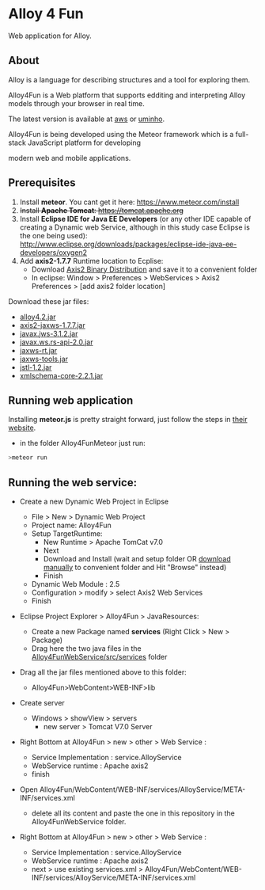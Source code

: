 # Alloy 4 Fun
Web application for Alloy.

## About
Alloy is a language for describing structures and a tool for exploring them.

Alloy4Fun is a Web platform that supports edditing and interpreting Alloy models through your browser in real time.

The latest version is available at [aws](http://ec2-52-36-177-8.us-west-2.compute.amazonaws.com/) or [uminho](http://alloy4fun.di.uminho.pt/). 

Alloy4Fun is being developed using the Meteor framework which is a full-stack JavaScript platform for developing

modern web and mobile applications.

## Prerequisites

1. Install **meteor**. You cant get it here: https://www.meteor.com/install
2. ~~Install **Apache Tomcat**: https://tomcat.apache.org~~
3. Install **Eclipse IDE for Java EE Developers** (or any other IDE capable of creating a Dynamic web Service, although in this study case Eclipse is the one being used): http://www.eclipse.org/downloads/packages/eclipse-ide-java-ee-developers/oxygen2
4. Add **axis2-1.7.7** Runtime location to Ecplise:
    - Download [Axis2 Binary Distribution](https://axis.apache.org/axis2/java/core/download.html) and save it to a convenient folder
    - In eclipse: Window > Preferences > WebServices > Axis2 Preferences > [add axis2 folder location]

Download these jar files:
- [alloy4.2.jar](http://alloy.lcs.mit.edu/alloy/download.html)
- [axis2-jaxws-1.7.7.jar](https://mvnrepository.com/artifact/org.apache.axis2/axis2-jaxws/1.7.7)
- [javax.jws-3.1.2.jar](http://www.java2s.com/Code/Jar/j/Downloadjavaxjws312jar.htm)
- [javax.ws.rs-api-2.0.jar](http://www.java2s.com/Code/Jar/j/Downloadjavaxwsrsapi20jar.htm)
- [jaxws-rt.jar](http://www.java2s.com/Code/Jar/j/Downloadjaxwsrtjar.htm)
- [jaxws-tools.jar](http://www.java2s.com/Code/Jar/j/Downloadjaxwstoolsjar.htm)
- [jstl-1.2.jar](https://mvnrepository.com/artifact/javax.servlet/jstl/1.2)
- [xmlschema-core-2.2.1.jar](https://mvnrepository.com/artifact/org.apache.ws.xmlschema/xmlschema-core/2.2.1)

## Running web application
Installing **meteor.js** is pretty straight forward, just follow the steps in [their website](https://www.meteor.com/install).

- in the folder  Alloy4FunMeteor just run:
```bash
>meteor run
```
## Running the web service:

  - Create a new Dynamic Web Project in Eclipse
  	- File > New > Dynamic Web Project
	- Project name: Alloy4Fun
	- Setup TargetRuntime:
		 - New Runtime > Apache TomCat v7.0
		 - Next
		 - Download and Install (wait and setup folder OR [download manually](https://tomcat.apache.org/download-70.cgi) to convenient folder and Hit "Browse" instead)
		 - Finish
	- Dynamic Web Module : 2.5
	- Configuration > modify > select Axis2 Web Services
	- Finish

- Eclipse Project Explorer > Alloy4Fun > JavaResources:
	- Create a new Package named **services** (Right Click > New > Package)
	- Drag here the two java files in the [Alloy4FunWebService/src/services](Alloy4FunWebService/Alloy4FunWebService/src/services) folder

- Drag all the jar files mentioned above to this folder:
	- Alloy4Fun>WebContent>WEB-INF>lib


- Create server
	- Windows > showView > servers 
		- new server > Tomcat V7.0 Server

- Right Bottom at Alloy4Fun > new > other > Web Service :
	- Service Implementation : service.AlloyService
	- WebService runtime :  Apache axis2
	- finish

- Open Alloy4Fun/WebContent/WEB-INF/services/AlloyService/META-INF/services.xml
	- delete all its content and paste the one in this repository in the Alloy4FunWebService folder.
	
- Right Bottom at Alloy4Fun > new > other > Web Service :
	- Service Implementation : service.AlloyService
	- WebService runtime :  Apache axis2
	- next > use existing services.xml > Alloy4Fun/WebContent/WEB-INF/services/AlloyService/META-INF/services.xml
